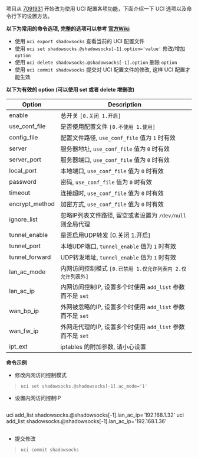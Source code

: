 项目从 [709f931][0] 开始改为使用 UCI 配置各项功能，下面介绍一下 UCI 选项以及命令行下的设置方法。

**以下为常用的命令选项, 完整的选项可以参考 [官方Wiki][1]**  
 - 使用 `uci export shadowsocks` 查看当前的 UCI 配置文件  
 - 使用 `uci set shadowsocks.@shadowsocks[-1].option='value'` 修改/增加 `option`  
 - 使用 `uci delete shadowsocks.@shadowsocks[-1].option` 删除 `option`  
 - 使用 `uci commit shadowsocks` 提交对 UCI 配置文件的修改, 这样 UCI 配置才能生效  

**以下为有效的 option (可以使用 set 或者 delete 增删改)**  

 Option           | Description
 -----------------|-----------------------------------
 enable           | 总开关 `[0.关闭 1.开启]`
 use_conf_file    | 是否使用配置文件 `[0.不使用 1.使用]`
 config_file      | 配置文件路径, `use_conf_file` 值为 `1` 时有效
 server           | 服务器地址, `use_conf_file` 值为 `0` 时有效
 server_port      | 服务器端口, `use_conf_file` 值为 `0` 时有效
 local_port       | 本地端口, `use_conf_file` 值为 `0` 时有效
 password         | 密码, `use_conf_file` 值为 `0` 时有效
 timeout          | 连接超时, `use_conf_file` 值为 `0` 时有效
 encrypt_method   | 加密方式, `use_conf_file` 值为 `0` 时有效
 ignore_list      | 忽略IP列表文件路径, 留空或者设置为 `/dev/null` 则全局代理
 tunnel_enable    | 是否启用UDP转发 [0.关闭 1.开启]
 tunnel_port      | 本地UDP端口, `tunnel_enable` 值为 `1` 时有效
 tunnel_forward   | UDP转发地址, `tunnel_enable` 值为 `1` 时有效
 lan_ac_mode      | 内网访问控制模式 `[0.已禁用 1.仅允许列表内 2.仅允许列表外]`
 lan_ac_ip        | 内网访问控制IP, 设置多个时使用 `add_list` 参数而不是 `set`
 wan_bp_ip        | 外网被忽略的IP, 设置多个时使用 `add_list` 参数而不是 `set`
 wan_fw_ip        | 外网走代理的IP, 设置多个时使用 `add_list` 参数而不是 `set`
 ipt_ext          | iptables 的附加参数, 请小心设置

**命令示例**

 - 修改内网访问控制模式  
  >`uci set shadowsocks.@shadowsocks[-1].ac_mode='1'`  

 - 设置内网访问控制IP  
  >```
  uci add_list shadowsocks.@shadowsocks[-1].lan_ac_ip='192.168.1.32'
  uci add_list shadowsocks.@shadowsocks[-1].lan_ac_ip='192.168.1.36'
  >```

 - 提交修改  
  >`uci commit shadowsocks`  


  [0]: https://github.com/aa65535/openwrt-shadowsocks/commit/709f931d9cd69605e176d7dafe8ab1e87e5b07e3
  [1]: http://wiki.openwrt.org/doc/uci
